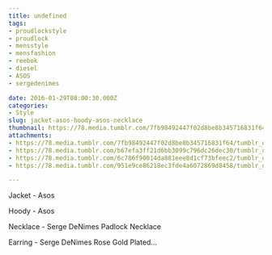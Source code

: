 ```yaml
---
title: undefined
tags:
- proudlockstyle
- proudlock
- mensstyle
- mensfashion
- reebok
- diesel
- ASOS
- sergedenimes

date: 2016-01-29T08:00:30.000Z
categories:
- Style
slug: jacket-asos-hoody-asos-necklace
thumbnail: https://78.media.tumblr.com/7fb98492447f02d8be8b345716831f64/tumblr_o1o50tfEon1rhrm24o1_1280.jpg
attachments:
- https://78.media.tumblr.com/7fb98492447f02d8be8b345716831f64/tumblr_o1o50tfEon1rhrm24o1_1280.jpg
- https://78.media.tumblr.com/b67efa3ff21d6bb3099c796dc26dec30/tumblr_o1o50tfEon1rhrm24o2_1280.jpg
- https://78.media.tumblr.com/6c786f90014da881eee8d1cf73bfeec2/tumblr_o1o50tfEon1rhrm24o3_1280.jpg
- https://78.media.tumblr.com/951e9ce86218ec3fde4a6072869d8458/tumblr_o1o50tfEon1rhrm24o4_1280.jpg

---
```


Jacket - Asos 

  Hoody - Asos 

  Necklace -  Serge DeNimes Padlock Necklace 

  Earring -  Serge DeNimes Rose Gold Plated...
